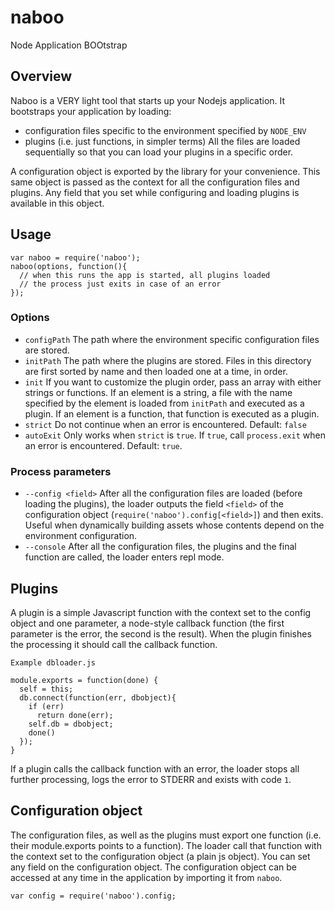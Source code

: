 # naboo

Node Application BOOtstrap

## Overview

Naboo is a VERY light tool that starts up your Nodejs application. It bootstraps your application by loading:
* configuration files specific to the environment specified by `NODE_ENV`
* plugins (i.e. just functions, in simpler terms)
All the files are loaded sequentially so that you can load your plugins in a specific order.

A configuration object is exported by the library for your convenience. This same object is passed as the context for all the configuration files and plugins. Any field that you set while configuring and loading plugins is available in this object.

## Usage

```
var naboo = require('naboo');
naboo(options, function(){
  // when this runs the app is started, all plugins loaded
  // the process just exits in case of an error
});

```

### Options

* `configPath` The path where the environment specific configuration files are stored.
* `initPath` The path where the plugins are stored. Files in this directory are first sorted by name and then loaded one at a time, in order.
* `init` If you want to customize the plugin order, pass an array with either strings or functions. If an element is a string, a file with the name specified by the element is loaded from `initPath` and executed as a plugin. If an element is a function, that function is executed as a plugin.
* `strict` Do not continue when an error is encountered. Default: `false`
* `autoExit` Only works when `strict` is `true`. If `true`, call `process.exit` when an error is encountered. Default: `true`.

### Process parameters

* `--config <field>` After all the configuration files are loaded (before loading the plugins), the loader outputs the field `<field>` of the configuration object (`require('naboo').config[<field>]`) and then exits. Useful when dynamically building assets whose contents depend on the environment configuration.
* `--console` After all the configuration files, the plugins and the final function are called, the loader enters repl mode.

## Plugins

A plugin is a simple Javascript function with the context set to the config object and one parameter, a node-style callback function (the first parameter is the error, the second is the result). When the plugin finishes the processing it should call the callback function.

```
Example dbloader.js

module.exports = function(done) {
  self = this;
  db.connect(function(err, dbobject){
    if (err)
      return done(err);
    self.db = dbobject;
    done()
  });
}
```

If a plugin calls the callback function with an error, the loader stops all further processing, logs the error to STDERR and exists with code `1`.

## Configuration object

The configuration files, as well as the plugins must export one function (i.e. their module.exports points to a function).
The loader call that function with the context set to the configuration object (a plain js object). You can set any field on the configuration object. The configuration object can be accessed at any time in the application  by importing it from `naboo`.

```
var config = require('naboo').config;
```
